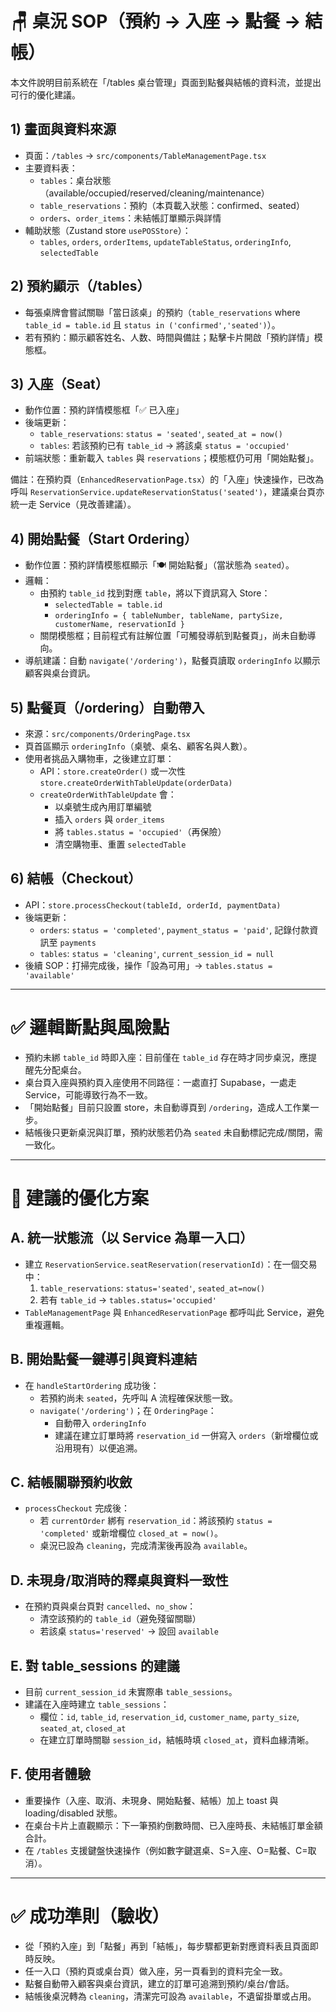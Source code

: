 # 🪑 桌況 SOP（預約 → 入座 → 點餐 → 結帳）

本文件說明目前系統在「/tables 桌台管理」頁面到點餐與結帳的資料流，並提出可行的優化建議。

## 1) 畫面與資料來源
- 頁面：`/tables` → `src/components/TableManagementPage.tsx`
- 主要資料表：
  - `tables`：桌台狀態（available/occupied/reserved/cleaning/maintenance）
  - `table_reservations`：預約（本頁載入狀態：confirmed、seated）
  - `orders`、`order_items`：未結帳訂單顯示與詳情
- 輔助狀態（Zustand store `usePOSStore`）：
  - `tables`, `orders`, `orderItems`, `updateTableStatus`, `orderingInfo`, `selectedTable`

## 2) 預約顯示（/tables）
- 每張桌牌會嘗試關聯「當日該桌」的預約（`table_reservations` where `table_id = table.id` 且 `status in ('confirmed','seated')`）。
- 若有預約：顯示顧客姓名、人数、時間與備註；點擊卡片開啟「預約詳情」模態框。

## 3) 入座（Seat）
- 動作位置：預約詳情模態框「✅ 已入座」
- 後端更新：
  - `table_reservations`: `status = 'seated'`, `seated_at = now()`
  - `tables`: 若該預約已有 `table_id` → 將該桌 `status = 'occupied'`
- 前端狀態：重新載入 `tables` 與 `reservations`；模態框仍可用「開始點餐」。

備註：在預約頁（`EnhancedReservationPage.tsx`）的「入座」快速操作，已改為呼叫 `ReservationService.updateReservationStatus('seated')`，建議桌台頁亦統一走 Service（見改善建議）。

## 4) 開始點餐（Start Ordering）
- 動作位置：預約詳情模態框顯示「🍽️ 開始點餐」（當狀態為 `seated`）。
- 邏輯：
  - 由預約 `table_id` 找到對應 `table`，將以下資訊寫入 Store：
    - `selectedTable = table.id`
    - `orderingInfo = { tableNumber, tableName, partySize, customerName, reservationId }`
  - 關閉模態框；目前程式有註解位置「可觸發導航到點餐頁」，尚未自動導向。
- 導航建議：自動 `navigate('/ordering')`，點餐頁讀取 `orderingInfo` 以顯示顧客與桌台資訊。

## 5) 點餐頁（/ordering）自動帶入
- 來源：`src/components/OrderingPage.tsx`
- 頁首區顯示 `orderingInfo`（桌號、桌名、顧客名與人數）。
- 使用者挑品入購物車，之後建立訂單：
  - API：`store.createOrder()` 或一次性 `store.createOrderWithTableUpdate(orderData)`
  - `createOrderWithTableUpdate` 會：
    - 以桌號生成內用訂單編號
    - 插入 `orders` 與 `order_items`
    - 將 `tables.status = 'occupied'`（再保險）
    - 清空購物車、重置 `selectedTable`

## 6) 結帳（Checkout）
- API：`store.processCheckout(tableId, orderId, paymentData)`
- 後端更新：
  - `orders`: `status = 'completed'`, `payment_status = 'paid'`, 記錄付款資訊至 `payments`
  - `tables`: `status = 'cleaning'`, `current_session_id = null`
- 後續 SOP：打掃完成後，操作「設為可用」→ `tables.status = 'available'`

---

# ✅ 邏輯斷點與風險點
- 預約未綁 `table_id` 時即入座：目前僅在 `table_id` 存在時才同步桌況，應提醒先分配桌台。
- 桌台頁入座與預約頁入座使用不同路徑：一處直打 Supabase，一處走 Service，可能導致行為不一致。
- 「開始點餐」目前只設置 store，未自動導頁到 `/ordering`，造成人工作業一步。
- 結帳後只更新桌況與訂單，預約狀態若仍為 `seated` 未自動標記完成/關閉，需一致化。

---

# 🔧 建議的優化方案

## A. 統一狀態流（以 Service 為單一入口）
- 建立 `ReservationService.seatReservation(reservationId)`：在一個交易中：
  1) `table_reservations`: `status='seated'`, `seated_at=now()`
  2) 若有 `table_id` → `tables.status='occupied'`
- `TableManagementPage` 與 `EnhancedReservationPage` 都呼叫此 Service，避免重複邏輯。

## B. 開始點餐一鍵導引與資料連結
- 在 `handleStartOrdering` 成功後：
  - 若預約尚未 `seated`，先呼叫 A 流程確保狀態一致。
  - `navigate('/ordering')`；在 `OrderingPage`：
    - 自動帶入 `orderingInfo`
    - 建議在建立訂單時將 `reservation_id` 一併寫入 `orders`（新增欄位或沿用現有）以便追溯。

## C. 結帳關聯預約收斂
- `processCheckout` 完成後：
  - 若 `currentOrder` 綁有 `reservation_id`：將該預約 `status = 'completed'` 或新增欄位 `closed_at = now()`。
  - 桌況已設為 `cleaning`，完成清潔後再設為 `available`。

## D. 未現身/取消時的釋桌與資料一致性
- 在預約頁與桌台頁對 `cancelled`、`no_show`：
  - 清空該預約的 `table_id`（避免殘留關聯）
  - 若該桌 `status='reserved'` → 設回 `available`

## E. 對 table_sessions 的建議
- 目前 `current_session_id` 未實際串 `table_sessions`。
- 建議在入座時建立 `table_sessions`：
  - 欄位：`id`, `table_id`, `reservation_id`, `customer_name`, `party_size`, `seated_at`, `closed_at`
  - 在建立訂單時關聯 `session_id`，結帳時填 `closed_at`，資料血緣清晰。

## F. 使用者體驗
- 重要操作（入座、取消、未現身、開始點餐、結帳）加上 toast 與 loading/disabled 狀態。
- 在桌台卡片上直觀顯示：下一筆預約倒數時間、已入座時長、未結帳訂單金額合計。
- 在 `/tables` 支援鍵盤快速操作（例如數字鍵選桌、S=入座、O=點餐、C=取消）。

---

# ✅ 成功準則（驗收）
- 從「預約入座」到「點餐」再到「結帳」，每步驟都更新對應資料表且頁面即時反映。
- 任一入口（預約頁或桌台頁）做入座，另一頁看到的資料完全一致。
- 點餐自動帶入顧客與桌台資訊，建立的訂單可追溯到預約/桌台/會話。
- 結帳後桌況轉為 `cleaning`，清潔完可設為 `available`，不遺留掛單或占用。
